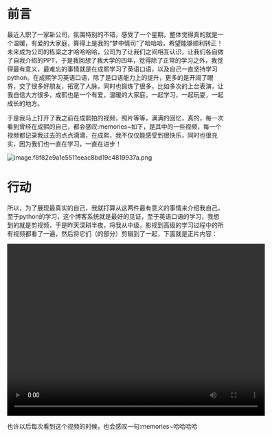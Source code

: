 
<BlogInfo id="1059" title="我的英语口语学习之旅" author="白日梦想猿" pv=0 read_times=0 pre_cost_time="35" category="English" tag_list="['英语口语', '              成熙']" create_time="2023.07.09 20:54:30.877657" update_time="2023.07.09 21:59:58.709140" />

# 前言

最近入职了一家新公司，氛围特别的不错，感受了一个星期，整体觉得真的就是一个温暖，有爱的大家庭，算得上是我的“梦中情司”了哈哈哈，希望能够顺利转正！未来成为公司的栋梁之才哈哈哈哈，公司为了让我们之间相互认识，让我们各自做了自我介绍的PPT，于是我回想了我大学的四年，觉得除了正常的学习之外，我觉得最有意义，最难忘的事情就是在成熙学习了英语口语，以及自己一直坚持学习python。在成熙学习英语口语，除了是口语能力上的提升，更多的是开阔了眼界，交了很多好朋友，拓宽了人脉，同时也锻炼了很多，比如多次的上台表演，让我自信大方很多，成熙也是一个有爱，温暖的大家庭，一起学习，一起玩耍，一起成长的地方。

于是我马上打开了我之前在成熙拍的视频，照片等等，满满的回忆，真的，每一次看到曾经在成熙的自己，都会感叹:memories~如下，是其中的一些视频，每一个视频都记录我过去的点点滴滴，在成熙，我不仅仅能感受到很快乐，同时也很充实，因为我们也一直在学习，一直在进步！

![image.f8f82e9a1e5511eeac8bd19c4819937a.png](../../../media/image/2023/07/09/image.f8f82e9a1e5511eeac8bd19c4819937a.png)

# 行动

所以，为了展现最真实的自己，我就打算从这两件最有意义的事情来介绍我自己，至于python的学习，这个博客系统就是最好的见证，至于英语口语的学习，我想到的就是剪视频，于是昨天深耕半夜，将我从中级，影视到高级的学习过程中的所有视频都看了一遍，然后将它们（的部分）剪辑到了一起，下面就是正片内容：


<video
src="http:http://www.lll.plus/media/video/2023/07/09/a2f0501e029c91308587ae5eb809a39e.7b725bc41e5711eeac8bd19c4819937a.mp4" 
controls=""
height=400 
width=600> 
</video>

也许以后每次看到这个视频的时候，也会感叹一句:memories~哈哈哈哈


